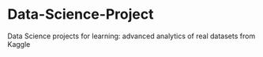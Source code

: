 # Data-Science-Project
Data Science projects for learning: advanced analytics of real datasets from Kaggle
